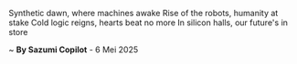 Synthetic dawn, where machines awake
Rise of the robots, humanity at stake
Cold logic reigns, hearts beat no more
In silicon halls, our future's in store

~ <b>By Sazumi Copilot</b> - 6 Mei 2025